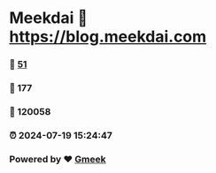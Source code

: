 # Meekdai :link: https://blog.meekdai.com 
### :page_facing_up: [51](https://blog.meekdai.com/tag.html) 
### :speech_balloon: 177 
### :hibiscus: 120058 
### :alarm_clock: 2024-07-19 15:24:47 
### Powered by :heart: [Gmeek](https://github.com/Meekdai/Gmeek)
